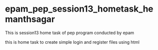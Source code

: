 # epam_pep_session13_hometask_hemanthsagar
This is session13 home task of pep program conducted by epam


this is home task to create simple login and register files using html
